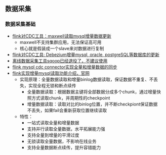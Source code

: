 ## 数据采集


### 数据采集基础
- [flink对CDC工具：maxwell读取mysql增量数据更新](https://nightlies.apache.org/flink/flink-docs-master/docs/connectors/table/formats/maxwell/)
  - maxwell不支持集群应用，无法保证高可用
  - 核心就是假装成一个slave来对数据进行复制
- [flink对CDC工具: Debezium增量mysql, oracle, postgreSQL等数据库的更新](https://nightlies.apache.org/flink/flink-docs-master/docs/connectors/table/formats/debezium/)
- [离线数据采集工具sqoop已经退役了，不建议使用](https://attic.apache.org/projects/sqoop.html)
- [flink mysql cdc connector实现全量和增量数据的同步](https://help.aliyun.com/document_detail/299187.htm)
- [flink实现增量mysql读取功能介绍，官网](https://ververica.github.io/flink-cdc-connectors/release-2.0/content/connectors/mysql-cdc.html?spm=a2c4g.11186623.0.0.3ba04d4dUmJCHG#how-incremental-snapshot-reading-works)
  - 实现原理：全量数据读取和增量binlog数据读取，保证数据不重复、不丢失，实现全程无锁和断点续传
    - 全量数据读取：根据数据主键将全部数据分成多个chunk，通过增量快照方式读取chunk，并周期性的checkpoint
    - 增量数据读取：读取对比的binlog位置，并不断checkpiont保证数据不丢失，如果fail会重新获取位置继续读取
  - 特性：
    - 一站式读取全量和增量数据
    - 支持并行读取全量数据，水平拓展能力强
    - 支持全量到增量的平滑过度
    - 无锁读取全量数据，不影响在线业务
    - 支持全量数据断点续传，提升容错能力